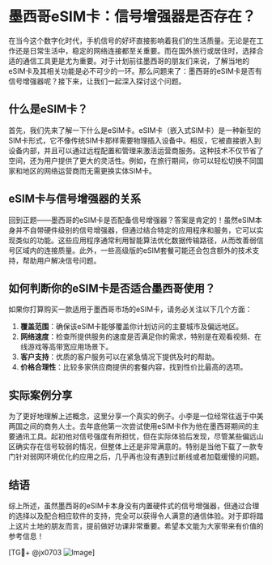 # 墨西哥eSIM卡：信号增强器是否存在？

在当今这个数字化时代，手机信号的好坏直接影响着我们的生活质量。无论是在工作还是日常生活中，稳定的网络连接都至关重要。而在国外旅行或居住时，选择合适的通信工具更是尤为重要。对于计划前往墨西哥的朋友们来说，了解当地的eSIM卡及其相关功能是必不可少的一环。那么问题来了：墨西哥的eSIM卡是否有信号增强器呢？接下来，让我们一起深入探讨这个问题。

## 什么是eSIM卡？

首先，我们先来了解一下什么是eSIM卡。eSIM卡（嵌入式SIM卡）是一种新型的SIM卡形式，它不像传统SIM卡那样需要物理插入设备中。相反，它被直接嵌入到设备内部，并且可以通过远程配置和管理来激活运营商服务。这种技术不仅节省了空间，还为用户提供了更大的灵活性。例如，在旅行期间，你可以轻松切换不同国家和地区的网络运营商而无需更换实体SIM卡。

## eSIM卡与信号增强器的关系

回到正题——墨西哥的eSIM卡是否配备信号增强器？答案是肯定的！虽然eSIM本身并不自带硬件级别的信号增强器，但通过结合特定的应用程序和服务，它可以实现类似的功能。这些应用程序通常利用智能算法优化数据传输路径，从而改善弱信号区域内的连接质量。此外，一些高级版的eSIM套餐可能还会包含额外的技术支持，帮助用户解决信号问题。

## 如何判断你的eSIM卡是否适合墨西哥使用？

如果你打算购买一款适用于墨西哥市场的eSIM卡，请务必关注以下几个方面：

1. **覆盖范围**：确保该eSIM卡能够覆盖你计划访问的主要城市及偏远地区。
2. **网络速度**：检查所提供服务的速度是否满足你的需求，特别是在观看视频、在线游戏等高带宽应用场景下。
3. **客户支持**：优质的客户服务可以在紧急情况下提供及时的帮助。
4. **价格合理性**：比较多家供应商提供的套餐内容，找到性价比最高的选项。

## 实际案例分享

为了更好地理解上述概念，这里分享一个真实的例子。小李是一位经常往返于中美两国之间的商务人士。去年底他第一次尝试使用eSIM卡作为他在墨西哥期间的主要通讯工具。起初他对信号强度有所担忧，但在实际体验后发现，尽管某些偏远山区确实存在信号较弱的情况，但整体上还是非常满意的。特别是当他下载了一款专门针对弱网环境优化的应用之后，几乎再也没有遇到过断线或者加载缓慢的问题。

## 结语

综上所述，虽然墨西哥的eSIM卡本身没有内置硬件式的信号增强器，但通过合理的选择以及配合相应软件的支持，完全可以获得令人满意的通信体验。对于即将踏上这片土地的朋友而言，提前做好功课非常重要。希望本文能为大家带来有价值的参考信息！

[TG💪+ @jx0703 ![Image](https://github.com/user-attachments/assets/dbca1d08-cadb-493c-b0ec-ad6f7a83f270)]